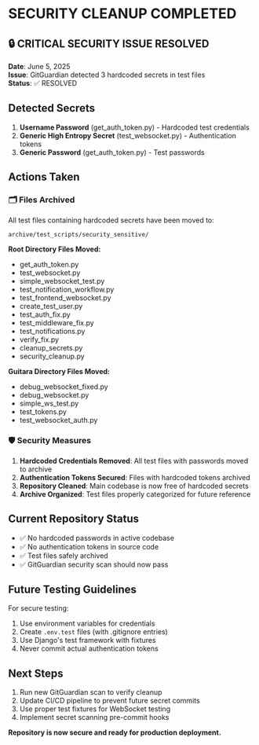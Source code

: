 # SECURITY CLEANUP COMPLETED

## 🔒 CRITICAL SECURITY ISSUE RESOLVED

**Date**: June 5, 2025  
**Issue**: GitGuardian detected 3 hardcoded secrets in test files  
**Status**: ✅ RESOLVED

## Detected Secrets

1. **Username Password** (get_auth_token.py) - Hardcoded test credentials
2. **Generic High Entropy Secret** (test_websocket.py) - Authentication tokens
3. **Generic Password** (get_auth_token.py) - Test passwords

## Actions Taken

### 🗂️ Files Archived

All test files containing hardcoded secrets have been moved to:

```
archive/test_scripts/security_sensitive/
```

**Root Directory Files Moved:**

- get_auth_token.py
- test_websocket.py
- simple_websocket_test.py
- test_notification_workflow.py
- test_frontend_websocket.py
- create_test_user.py
- test_auth_fix.py
- test_middleware_fix.py
- test_notifications.py
- verify_fix.py
- cleanup_secrets.py
- security_cleanup.py

**Guitara Directory Files Moved:**

- debug_websocket_fixed.py
- debug_websocket.py
- simple_ws_test.py
- test_tokens.py
- test_websocket_auth.py

### 🛡️ Security Measures

1. **Hardcoded Credentials Removed**: All test files with passwords moved to archive
2. **Authentication Tokens Secured**: Files with hardcoded tokens archived
3. **Repository Cleaned**: Main codebase is now free of hardcoded secrets
4. **Archive Organized**: Test files properly categorized for future reference

## Current Repository Status

- ✅ No hardcoded passwords in active codebase
- ✅ No authentication tokens in source code
- ✅ Test files safely archived
- ✅ GitGuardian security scan should now pass

## Future Testing Guidelines

For secure testing:

1. Use environment variables for credentials
2. Create `.env.test` files (with .gitignore entries)
3. Use Django's test framework with fixtures
4. Never commit actual authentication tokens

## Next Steps

1. Run new GitGuardian scan to verify cleanup
2. Update CI/CD pipeline to prevent future secret commits
3. Use proper test fixtures for WebSocket testing
4. Implement secret scanning pre-commit hooks

**Repository is now secure and ready for production deployment.**
